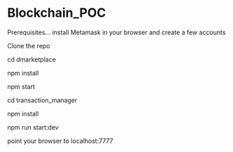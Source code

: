 # Blockchain_POC

Prerequisites... install Metamask in your browser and create a few accounts

Clone the repo

cd dmarketplace

npm install

npm start

cd transaction_manager

npm install

npm run start:dev

point your browser to localhost:7777
